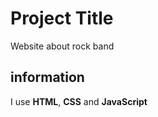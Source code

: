 # Project Title 
Website about rock band 
## information 
I use **HTML**, **CSS** and **JavaScript**
